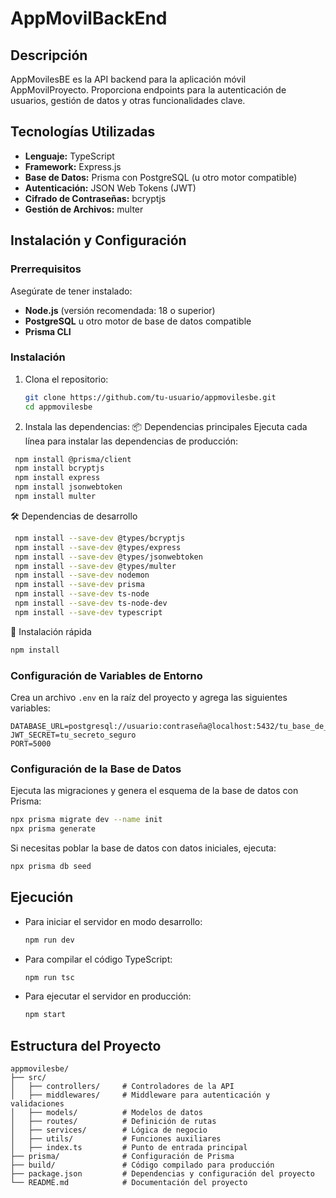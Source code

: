 ﻿# AppMovilBackEnd


## Descripción
AppMovilesBE es la API backend para la aplicación móvil AppMovilProyecto. Proporciona endpoints para la autenticación de usuarios, gestión de datos y otras funcionalidades clave.

## Tecnologías Utilizadas

- **Lenguaje:** TypeScript
- **Framework:** Express.js
- **Base de Datos:** Prisma con PostgreSQL (u otro motor compatible)
- **Autenticación:** JSON Web Tokens (JWT)
- **Cifrado de Contraseñas:** bcryptjs
- **Gestión de Archivos:** multer

## Instalación y Configuración

### Prerrequisitos
Asegúrate de tener instalado:
- **Node.js** (versión recomendada: 18 o superior)
- **PostgreSQL** u otro motor de base de datos compatible
- **Prisma CLI**

### Instalación
1. Clona el repositorio:
   ```bash
   git clone https://github.com/tu-usuario/appmovilesbe.git
   cd appmovilesbe
   ```
2. Instala las dependencias:
📦 Dependencias principales
Ejecuta cada línea para instalar las dependencias de producción:
```bash
 npm install @prisma/client
 npm install bcryptjs
 npm install express
 npm install jsonwebtoken
 npm install multer

  ```

   🛠 Dependencias de desarrollo

 ```bash
  npm install --save-dev @types/bcryptjs
  npm install --save-dev @types/express
  npm install --save-dev @types/jsonwebtoken
  npm install --save-dev @types/multer
  npm install --save-dev nodemon
  npm install --save-dev prisma
  npm install --save-dev ts-node
  npm install --save-dev ts-node-dev
  npm install --save-dev typescript

  ```
🔄 Instalación rápida
 ```bash
npm install
```
   

### Configuración de Variables de Entorno
Crea un archivo `.env` en la raíz del proyecto y agrega las siguientes variables:
```env
DATABASE_URL=postgresql://usuario:contraseña@localhost:5432/tu_base_de_datos
JWT_SECRET=tu_secreto_seguro
PORT=5000
```

### Configuración de la Base de Datos
Ejecuta las migraciones y genera el esquema de la base de datos con Prisma:
```bash
npx prisma migrate dev --name init
npx prisma generate
```
Si necesitas poblar la base de datos con datos iniciales, ejecuta:
```bash
npx prisma db seed
```

## Ejecución
- Para iniciar el servidor en modo desarrollo:
  ```bash
  npm run dev
  ```
- Para compilar el código TypeScript:
  ```bash
  npm run tsc
  ```
- Para ejecutar el servidor en producción:
  ```bash
  npm start
  ```

## Estructura del Proyecto
```
appmovilesbe/
├── src/
│   ├── controllers/     # Controladores de la API
│   ├── middlewares/     # Middleware para autenticación y validaciones
│   ├── models/          # Modelos de datos
│   ├── routes/          # Definición de rutas
│   ├── services/        # Lógica de negocio
│   ├── utils/           # Funciones auxiliares
│   ├── index.ts         # Punto de entrada principal
├── prisma/              # Configuración de Prisma
├── build/               # Código compilado para producción
├── package.json         # Dependencias y configuración del proyecto
└── README.md            # Documentación del proyecto
```



